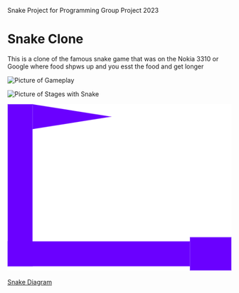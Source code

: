 Snake Project for Programming Group Project 2023

# Snake Clone

This is a clone of the famous snake game that was on the Nokia 3310 or Google where food shpws up and you esst the food and get longer

![Picture of Gameplay]()

![Picture of Stages with Snake]()

![Picture of Snake](https://github.com/LemScoot/Group-Project-for-Programming-2023/blob/main/Snake%20Clone/Images%20for%20Snake%20Clone/snake.png)

[Snake Diagram](https://drive.google.com/file/d/1VQX7soRc8v5_38ixeIj54raUgkDGsGOM/view?usp=sharing)
